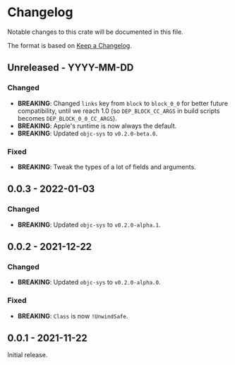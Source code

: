 # Changelog

Notable changes to this crate will be documented in this file.

The format is based on [Keep a Changelog](https://keepachangelog.com/en/1.0.0/).

## Unreleased - YYYY-MM-DD

### Changed
* **BREAKING**: Changed `links` key from `block` to `block_0_0` for better
  future compatibility, until we reach 1.0 (so `DEP_BLOCK_CC_ARGS` in build
  scripts becomes `DEP_BLOCK_0_0_CC_ARGS`).
* **BREAKING**: Apple's runtime is now always the default.
* **BREAKING**: Updated `objc-sys` to `v0.2.0-beta.0`.

### Fixed
* **BREAKING**: Tweak the types of a lot of fields and arguments.


## 0.0.3 - 2022-01-03

### Changed
* **BREAKING**: Updated `objc-sys` to `v0.2.0-alpha.1`.


## 0.0.2 - 2021-12-22

### Changed
* **BREAKING**: Updated `objc-sys` to `v0.2.0-alpha.0`.

### Fixed
* **BREAKING**: `Class` is now `!UnwindSafe`.


## 0.0.1 - 2021-11-22

Initial release.

